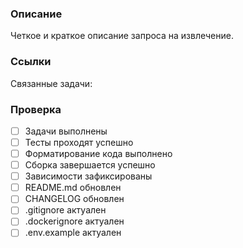 ### Описание

Четкое и краткое описание запроса на извлечение.

### Ссылки

Связанные задачи:

### Проверка

- [ ] Задачи выполнены
- [ ] Тесты проходят успешно
- [ ] Форматирование кода выполнено
- [ ] Сборка завершается успешно
- [ ] Зависимости зафиксированы
- [ ] README.md обновлен
- [ ] CHANGELOG обновлен
- [ ] .gitignore актуален
- [ ] .dockerignore актуален
- [ ] .env.example актуален
